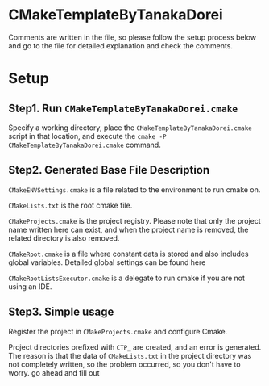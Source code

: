 # CMakeTemplateByTanakaDorei

Comments are written in the file, so please follow the setup process below and go to the file for detailed explanation and check the comments.

# Setup

## Step1. Run `CMakeTemplateByTanakaDorei.cmake`

Specify a working directory, place the `CMakeTemplateByTanakaDorei.cmake` script in that location, and execute the `cmake -P CMakeTemplateByTanakaDorei.cmake` command.

## Step2. Generated Base File Description

`CMakeENVSettings.cmake` is a file related to the environment to run cmake on.

`CMakeLists.txt` is the root cmake file.

`CMakeProjects.cmake` is the project registry. Please note that only the project name written here can exist, and when the project name is removed, the related directory is also removed.

`CMakeRoot.cmake` is a file where constant data is stored and also includes global variables. Detailed global settings can be found here

`CMakeRootListsExecutor.cmake` is a delegate to run cmake if you are not using an IDE.

## Step3. Simple usage

Register the project in `CMakeProjects.cmake` and configure Cmake.

Project directories prefixed with `CTP_` are created, and an error is generated.
The reason is that the data of `CMakeLists.txt` in the project directory was not completely written, so the problem occurred, so you don't have to worry. go ahead and fill out
